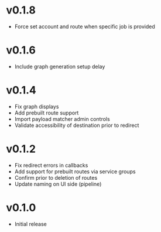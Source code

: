# v0.1.8
* Force set account and route when specific job is provided

# v0.1.6
* Include graph generation setup delay

# v0.1.4
* Fix graph displays
* Add prebuilt route support
* Import payload matcher admin controls
* Validate accessibility of destination prior to redirect

# v0.1.2
* Fix redirect errors in callbacks
* Add support for prebuilt routes via service groups
* Confirm prior to deletion of routes
* Update naming on UI side (pipeline)

# v0.1.0
* Initial release
